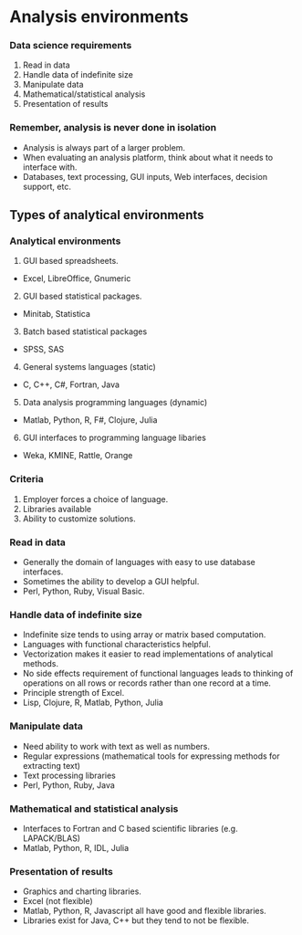 Analysis environments
========================================================

###  Data science requirements

1. Read in data
2. Handle data of indefinite size
3. Manipulate data
4. Mathematical/statistical analysis
5. Presentation of results

###  Remember, analysis is never done in isolation

-  Analysis is always part of a larger problem.
-  When evaluating an analysis platform, think about what it needs to interface with.
-  Databases, text processing, GUI inputs, Web interfaces, decision support, etc.

Types of analytical environments
--------------------------------

###  Analytical environments

1.  GUI based spreadsheets.
  -  Excel, LibreOffice, Gnumeric
2.  GUI based statistical packages.
  -  Minitab, Statistica
3.  Batch based statistical packages
  -  SPSS, SAS
4.  General systems languages (static)
  -  C, C++, C#, Fortran, Java
5.  Data analysis programming languages (dynamic)
  -  Matlab, Python, R, F#, Clojure, Julia
6.  GUI interfaces to programming language libaries
  -  Weka, KMINE, Rattle, Orange

###  Criteria

1.  Employer forces a choice of language.
2.  Libraries available
3.  Ability to customize solutions.

###  Read in data

-  Generally the domain of languages with easy to use database interfaces.
-  Sometimes the ability to develop a GUI helpful.
-  Perl, Python, Ruby, Visual Basic.

###  Handle data of indefinite size

-  Indefinite size tends to using array or matrix based computation.
-  Languages with functional characteristics helpful.
  -  Vectorization makes it easier to read implementations of analytical methods.
  -  No side effects requirement of functional languages leads to thinking of operations on all rows or records rather than one record at a time.
  -  Principle strength of Excel.
-  Lisp, Clojure, R, Matlab, Python, Julia

###  Manipulate data

-  Need ability to work with text as well as numbers.
-  Regular expressions (mathematical tools for expressing methods for extracting text)
-  Text processing libraries
-  Perl, Python, Ruby, Java

### Mathematical and statistical analysis

-  Interfaces to Fortran and C based scientific libraries (e.g. LAPACK/BLAS)
-  Matlab, Python, R, IDL, Julia

### Presentation of results

-  Graphics and charting libraries.
-  Excel (not flexible)
-  Matlab, Python, R, Javascript all have good and flexible libraries.
-  Libraries exist for Java, C++ but they tend to not be flexible.